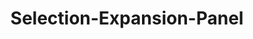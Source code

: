 ---
layout: pattern-lyne.njk
tags: 
    - lyne_de
    - lyne_components_de
    - lyne_components_selection_expansion_panel_de
key: selection-expansion-panel-lyne_de
title: Selection-Expansion-Panel
parent: components-lyne_de
keywords: selection-expansion-panel
order: 340
---